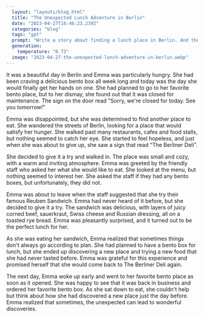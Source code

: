 ```yaml
---
  layout: "layouts/blog.html"
  title: "The Unexpected Lunch Adventure in Berlin"
  date: "2023-04-27T16:46:23.239Z"
  categories: "blog"
  tags: "gpt"
  prompt: "Write a story about finding a lunch place in Berlin. And the favorite bento place only opens tomorrow"
  generation: 
    temperature: "0.73"
  image: "2023-04-27-the-unexpected-lunch-adventure-in-berlin.webp"
---
```

It was a beautiful day in Berlin and Emma was particularly hungry. She had been craving a delicious bento box all week long and today was the day she would finally get her hands on one. She had planned to go to her favorite bento place, but to her dismay, she found out that it was closed for maintenance. The sign on the door read "Sorry, we're closed for today. See you tomorrow!"

Emma was disappointed, but she was determined to find another place to eat. She wandered the streets of Berlin, looking for a place that would satisfy her hunger. She walked past many restaurants, cafes and food stalls, but nothing seemed to catch her eye. She started to feel hopeless, and just when she was about to give up, she saw a sign that read "The Berliner Deli".

She decided to give it a try and walked in. The place was small and cozy, with a warm and inviting atmosphere. Emma was greeted by the friendly staff who asked her what she would like to eat. She looked at the menu, but nothing seemed to interest her. She asked the staff if they had any bento boxes, but unfortunately, they did not.

Emma was about to leave when the staff suggested that she try their famous Reuben Sandwich. Emma had never heard of it before, but she decided to give it a try. The sandwich was delicious, with layers of juicy corned beef, sauerkraut, Swiss cheese and Russian dressing, all on a toasted rye bread. Emma was pleasantly surprised, and it turned out to be the perfect lunch for her.

As she was eating her sandwich, Emma realized that sometimes things don't always go according to plan. She had planned to have a bento box for lunch, but she ended up discovering a new place and trying a new food that she had never tasted before. Emma was grateful for this experience and promised herself that she would come back to The Berliner Deli again.

The next day, Emma woke up early and went to her favorite bento place as soon as it opened. She was happy to see that it was back in business and ordered her favorite bento box. As she sat down to eat, she couldn't help but think about how she had discovered a new place just the day before. Emma realized that sometimes, the unexpected can lead to wonderful discoveries.
